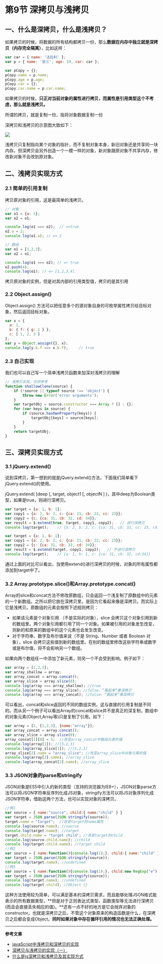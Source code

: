 # 第9节 深拷贝与浅拷贝

## 一、什么是深拷贝，什么是浅拷贝？

如果拷贝的时候，将数据的所有结构都拷贝一份，那么**数据在内存中独立就是深拷贝（内存完全隔离）**，比如这样：

```js
var car = { name: '法拉利' };
var p = { name: '张三', age: 19, car: car };

var pCopy = {};
pCopy.name = p.name;
pCopy.age = p.age;
pCopy.car = {};
pCopy.car.name = p.car.name;
```

如果拷贝的时候，**只正对当前对象的属性进行拷贝，而属性是引用类型这个不考虑，那么就是浅拷贝。**

所谓的拷贝，就是复制一份，指将对象数据复制一份

深拷贝和浅拷贝的示意图大致如下：

![](http://www.haorooms.com/uploads/images/copysq.png)

浅拷贝只复制指向某个对象的指针，而不复制对象本身，新旧对象还是共享同一块内存。但深拷贝会另外创造一个一模一样的对象，新对象跟原对象不共享内存，修改新对象不会改到原对象。

## 二、浅拷贝实现方式

### 2.1 简单的引用复制

拷贝原对象的引用，这是最简单的浅拷贝。

```js
// 对象
var o1 = {a: 1};
var o2 = o1;

console.log(o1 === o2);  // =>true
o2.a = 2; 
console.log(o1.a); // => 2

// 数组
var o1 = [1,2,3];
var o2 = o1;

console.log(o1 === o2); // => true
o2.push(4);
console.log(o1); // => [1,2,3,4]
```

拷贝原对象的实例，但是对其内部的引用类型值，拷贝的是其引用

### 2.2 Object.assign\(\)

Object.assign\(\) 方法可以把任意多个的源对象自身的可枚举属性拷贝给目标对象，然后返回目标对象。

```js
var x = {
  a: 1,
  b: { f: { g: 1 } },
  c: [ 1, 2, 3 ]
};
var y = Object.assign({}, x);
console.log(y.b.f === x.b.f);     // true
```

### 2.3 自己实现

我们也可以自己写一个简单浅拷贝函数来加深对浅拷贝的理解

```js
// 浅拷贝实现，仅供参考
function shallowClone(source) {
    if (!source || typeof source !== 'object') {
        throw new Error('error arguments');
    }
    var targetObj = source.constructor === Array ? [] : {};
    for (var keys in source) {
        if (source.hasOwnProperty(keys)) {
            targetObj[keys] = source[keys];
        }
    }
    return targetObj;
}
```

## 三、深拷贝实现方式

### 3.1 jQuery.extend\(\)

说到深拷贝，第一想到的就是jQuery.extend\(\)方法，下面我们简单看下jQuery.extend\(\)的使用。

jQuery.extend\( \[deep \], target, object1 \[, objectN \] \)，其中deep为Boolean类型，如果是true，则进行深拷贝。

```js
var target = {a: 1, b: 1};
var copy1 = {a: 2, b: 2, c: {ca: 21, cb: 22, cc: 23}};
var copy2 = {c: {ca: 31, cb: 32, cd: 34}};
var result = $.extend(true, target, copy1, copy2);   // 进行深拷贝
console.log(target);    // {a: 2, b: 2, c: {ca: 31, cb: 32, cc: 23, cd: 34}}
```

```js
var target = {a: 1, b: 1};
var copy1 = {a: 2, b: 2, c: {ca: 21, cb: 22, cc: 23}};
var copy2 = {c: {ca: 31, cb: 32, cd: 34}};
var result = $.extend(target, copy1, copy2);   // 不进行深拷贝
console.log(target);    // {a: 1, b: 1, c: {ca: 31, cb: 32, cd:34}}
```

通过上面的对比可以看出，当使用extend\(\)进行深拷贝的时候，对象的所有属性都添加到target中了。

### 3.2 Array.prototype.slice\(\)和Array.prototype.concat\(\)

Array的slice和concat方法不修改原数组，只会返回一个浅复制了原数组中的元素的一个新数组。之所以把它放在深拷贝里，是因为它看起来像是深拷贝。而实际上它是浅拷贝。原数组的元素会按照下述规则拷贝：

* 如果该元素是个对象引用 （不是实际的对象），slice 会拷贝这个对象引用到新的数组里。两个对象引用都引用了同一个对象。如果被引用的对象发生改变，则新的和原来的数组中的这个元素也会发生改变。
* 对于字符串、数字及布尔值来说（不是 String、Number 或者 Boolean 对象），slice 会拷贝这些值到新的数组里。在别的数组里修改这些字符串或数字或是布尔值，将不会影响另一个数组。

如果向两个数组任一中添加了新元素，则另一个不会受到影响。例子如下：

```js
var array = [1,2,3]; 
var array_shallow = array; 
var array_concat = array.concat(); 
var array_slice = array.slice(0); 
console.log(array === array_shallow); //true 
console.log(array === array_slice); //false，“看起来”像深拷贝
console.log(array === array_concat); //false，“看起来”像深拷贝
```

可以看出，concat和slice返回的不同的数组实例，这与直接的引用复制是不同的。而从另一个例子可以看出Array的concat和slice并不是真正的深复制，数组中的对象元素\(Object,Array等\)只是复制了引用。如下：

```js
var array = [1, [1,2,3], {name:"array"}]; 
var array_concat = array.concat();
var array_slice = array.slice(0);
array_concat[1][0] = 5;  //改变array_concat中数组元素的值 
console.log(array[1]); //[5,2,3] 
console.log(array_slice[1]); //[5,2,3] 
array_slice[2].name = "array_slice"; //改变array_slice中对象元素的值 
console.log(array[2].name); //array_slice
console.log(array_concat[2].name); //array_slice
```

### 3.3 JSON对象的parse和stringify

JSON对象是ES5中引入的新的类型（支持的浏览器为IE8+），JSON对象parse方法可以将JSON字符串反序列化成JS对象，stringify方法可以将JS对象序列化成JSON字符串，借助这两个方法，也可以实现对象的深拷贝。

```js
//例1
var source = { name:"source", child:{ name:"child" } } 
var target = JSON.parse(JSON.stringify(source));
target.name = "target";  //改变target的name属性
console.log(source.name); //source 
console.log(target.name); //target
target.child.name = "target child"; //改变target的child 
console.log(source.child.name); //child 
console.log(target.child.name); //target child
//例2
var source = { name:function(){console.log(1);}, child:{ name:"child" } } 
var target = JSON.parse(JSON.stringify(source));
console.log(target.name); //undefined
//例3
var source = { name:function(){console.log(1);}, child:new RegExp("e") }
var target = JSON.parse(JSON.stringify(source));
console.log(target.name); //undefined
console.log(target.child); //Object {}
```

这种方法使用较为简单，可以满足基本的深拷贝需求，而且能够处理JSON格式能表示的所有数据类型，**但是对于正则表达式类型、函数类型等无法进行深拷贝\(而且会直接丢失相应的值\)。**还有一点不好的地方是它会抛弃对象的constructor。也就是深拷贝之后，不管这个对象原来的构造函数是什么，在深拷贝之后都会变成Object。**同时如果对象中存在循环引用的情况也无法正确处理。**









---

**参考文章**

* [javaScript中浅拷贝和深拷贝的实现](https://github.com/wengjq/Blog/issues/3)
* [深拷贝与浅拷贝的实现（一）](http://www.alloyteam.com/2017/08/12978/)
* [什么是js深拷贝和浅拷贝及其实现方式](http://www.haorooms.com/post/js_copy_sq)



